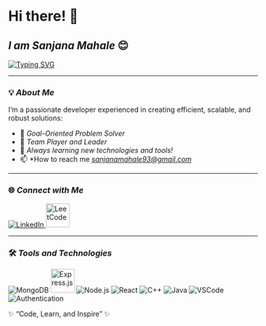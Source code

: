 # Hi there! 👋  

## *I am Sanjana Mahale* 😊  
[![Typing SVG](https://readme-typing-svg.herokuapp.com?font=Roboto+Slab&size=35&color=F75C7E&center=true&vCenter=true&width=450&lines=Welcome+to+my+GitHub!;MERN+STACK+DEVELOPER)](https://git.io/typing-svg)

---

### 💡 *About Me*  

I’m a passionate developer experienced in creating efficient, scalable, and robust solutions:  
- 🎯 *Goal-Oriented Problem Solver*  
- 🤝 *Team Player and Leader*  
- 🌱 *Always learning new technologies and tools!*
- 📫 *How to reach me *sanjanamahale93@gmail.com*

---

### 🌐 *Connect with Me*  

<p align="left">
  <a href="https://www.linkedin.com/in/sanjana-mahale-b4a492254/" target="_blan">
    <img src="https://img.icons8.com/fluency/48/000000/linkedin.png" alt="LinkedIn" title="LinkedIn" />
  </a>
  <a href="https://leetcode.com/u/sanjanamhl/" target="_blank">
    <img src="https://upload.wikimedia.org/wikipedia/commons/1/19/LeetCode_logo_black.png" alt="LeetCode" width="48" height="48" title="LeetCode" />
  </a>
</p>

---

### 🛠 *Tools and Technologies*  

<p align="left">
  <img src="https://img.icons8.com/color/48/000000/mongodb.png" alt="MongoDB" title="MongoDB" />
  <img src="https://upload.wikimedia.org/wikipedia/commons/6/64/Expressjs.png" alt="Express.js" title="Express.js" style="height:48px; width:auto;" />
  <img src="https://img.icons8.com/color/48/000000/nodejs.png" alt="Node.js" title="Node.js" />
  <img src="https://img.icons8.com/plasticine/48/000000/react.png" alt="React" title="React" />
  <img src="https://img.icons8.com/color/48/000000/c-plus-plus-logo.png" alt="C++" title="C++" />
  <img src="https://img.icons8.com/color/48/000000/java-coffee-cup-logo.png" alt="Java" title="Java" />
  <img src="https://img.icons8.com/color/48/000000/visual-studio-code-2019.png" alt="VSCode" title="VSCode" />
  <img src="https://img.icons8.com/ios-glyphs/50/26e07f/shield.png" alt="Authentication" title="Authentication" />
</p>


✨ “Code, Learn, and Inspire” ✨
